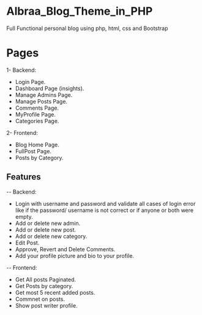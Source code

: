 # Albraa_Blog_Theme_in_PHP
Full Functional personal blog using php, html, css and Bootstrap


# Pages
1- Backend:
  - Login Page.
  - Dashboard Page (insights).
  - Manage Admins Page.
  - Manage Posts Page.
  - Comments Page.
  - MyProfile Page.
  - Categories Page.
  
2- Frontend:
  - Blog Home Page.
  - FullPost Page.
  - Posts by Category.
  

## Features
-- Backend:
- Login with username and password and validate all cases of login error like if the password/ username is not correct or if anyone or both were empty.
- Add or delete new admin.
- Add or delete new post.
- Add or delete new category.
- Edit Post.
- Approve, Revert and Delete Comments.
- Add your profile picture and bio to your profile.

-- Frontend:
- Get All posts Paginated.
- Get Posts by category.
- Get most 5 recent added posts.
- Commnet on posts.
- Show post writer profile.
